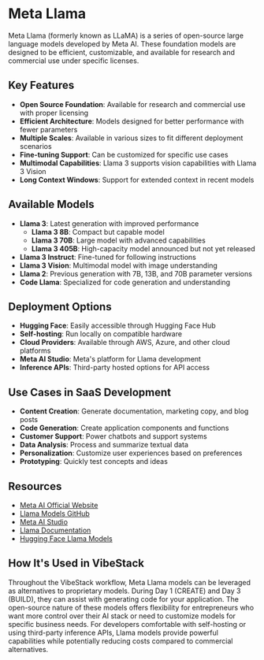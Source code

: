 # Meta Llama

Meta Llama (formerly known as LLaMA) is a series of open-source large language models developed by Meta AI. These foundation models are designed to be efficient, customizable, and available for research and commercial use under specific licenses.

## Key Features

- **Open Source Foundation**: Available for research and commercial use with proper licensing
- **Efficient Architecture**: Models designed for better performance with fewer parameters
- **Multiple Scales**: Available in various sizes to fit different deployment scenarios
- **Fine-tuning Support**: Can be customized for specific use cases
- **Multimodal Capabilities**: Llama 3 supports vision capabilities with Llama 3 Vision
- **Long Context Windows**: Support for extended context in recent models

## Available Models

- **Llama 3**: Latest generation with improved performance
  - **Llama 3 8B**: Compact but capable model
  - **Llama 3 70B**: Large model with advanced capabilities
  - **Llama 3 405B**: High-capacity model announced but not yet released
- **Llama 3 Instruct**: Fine-tuned for following instructions
- **Llama 3 Vision**: Multimodal model with image understanding
- **Llama 2**: Previous generation with 7B, 13B, and 70B parameter versions
- **Code Llama**: Specialized for code generation and understanding

## Deployment Options

- **Hugging Face**: Easily accessible through Hugging Face Hub
- **Self-hosting**: Run locally on compatible hardware
- **Cloud Providers**: Available through AWS, Azure, and other cloud platforms
- **Meta AI Studio**: Meta's platform for Llama development
- **Inference APIs**: Third-party hosted options for API access

## Use Cases in SaaS Development

- **Content Creation**: Generate documentation, marketing copy, and blog posts
- **Code Generation**: Create application components and functions
- **Customer Support**: Power chatbots and support systems
- **Data Analysis**: Process and summarize textual data
- **Personalization**: Customize user experiences based on preferences
- **Prototyping**: Quickly test concepts and ideas

## Resources

- [Meta AI Official Website](https://ai.meta.com/)
- [Llama Models GitHub](https://github.com/meta-llama/llama)
- [Meta AI Studio](https://aistudio.google.com/)
- [Llama Documentation](https://llama.meta.com/docs/)
- [Hugging Face Llama Models](https://huggingface.co/meta-llama)

## How It's Used in VibeStack

Throughout the VibeStack workflow, Meta Llama models can be leveraged as alternatives to proprietary models. During Day 1 (CREATE) and Day 3 (BUILD), they can assist with generating code for your application. The open-source nature of these models offers flexibility for entrepreneurs who want more control over their AI stack or need to customize models for specific business needs. For developers comfortable with self-hosting or using third-party inference APIs, Llama models provide powerful capabilities while potentially reducing costs compared to commercial alternatives.
